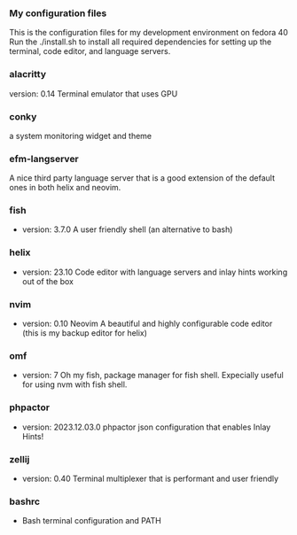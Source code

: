 ### My configuration files

This is the configuration files for my development environment on fedora 40 Run
the ./install.sh to install all required dependencies for setting up the
terminal, code editor, and language servers.

### alacritty

version: 0.14 Terminal emulator that uses GPU

### conky

a system monitoring widget and theme

### efm-langserver

A nice third party language server that is a good extension of the default ones
in both helix and neovim.

### fish

- version: 3.7.0 A user friendly shell (an alternative to bash)

### helix

- version: 23.10 Code editor with language servers and inlay hints working out
  of the box

### nvim

- version: 0.10 Neovim A beautiful and highly configurable code editor (this is
  my backup editor for helix)

### omf

- version: 7 Oh my fish, package manager for fish shell. Expecially useful for
  using nvm with fish shell.

### phpactor

- version: 2023.12.03.0 phpactor json configuration that enables Inlay Hints!

### zellij

- version: 0.40 Terminal multiplexer that is performant and user friendly

### bashrc

- Bash terminal configuration and PATH
